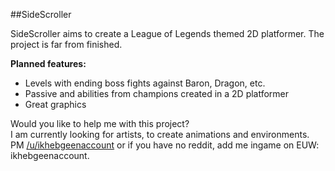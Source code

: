 ##SideScroller

SideScroller aims to create a League of Legends themed 2D platformer. The project is far from finished. 

**Planned features:**
  - Levels with ending boss fights against Baron, Dragon, etc.
  - Passive and abilities from champions created in a 2D platformer
  - Great graphics
  
Would you like to help me with this project?  
I am currently looking for artists, to create animations and environments.  
PM [/u/ikhebgeenaccount](reddit.com/u/ikhebgeenaccount) or if you have no reddit, add me ingame on EUW: ikhebgeenaccount.  
